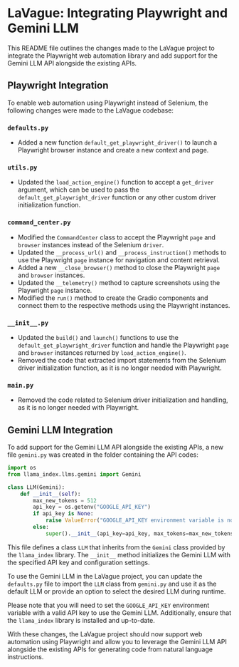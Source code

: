 # LaVague: Integrating Playwright and Gemini LLM

This README file outlines the changes made to the LaVague project to integrate the Playwright web automation library and add support for the Gemini LLM API alongside the existing APIs.

## Playwright Integration

To enable web automation using Playwright instead of Selenium, the following changes were made to the LaVague codebase:

### `defaults.py`

- Added a new function `default_get_playwright_driver()` to launch a Playwright browser instance and create a new context and page.

### `utils.py`

- Updated the `load_action_engine()` function to accept a `get_driver` argument, which can be used to pass the `default_get_playwright_driver` function or any other custom driver initialization function.

### `command_center.py`

- Modified the `CommandCenter` class to accept the Playwright `page` and `browser` instances instead of the Selenium `driver`.
- Updated the `__process_url()` and `__process_instruction()` methods to use the Playwright `page` instance for navigation and content retrieval.
- Added a new `__close_browser()` method to close the Playwright `page` and `browser` instances.
- Updated the `__telemetry()` method to capture screenshots using the Playwright `page` instance.
- Modified the `run()` method to create the Gradio components and connect them to the respective methods using the Playwright instances.

### `__init__.py`

- Updated the `build()` and `launch()` functions to use the `default_get_playwright_driver` function and handle the Playwright `page` and `browser` instances returned by `load_action_engine()`.
- Removed the code that extracted import statements from the Selenium driver initialization function, as it is no longer needed with Playwright.

### `main.py`

- Removed the code related to Selenium driver initialization and handling, as it is no longer needed with Playwright.

## Gemini LLM Integration

To add support for the Gemini LLM API alongside the existing APIs, a new file `gemini.py` was created in the folder containing the API codes:

```python
import os
from llama_index.llms.gemini import Gemini

class LLM(Gemini):
    def __init__(self):
        max_new_tokens = 512
        api_key = os.getenv("GOOGLE_API_KEY")
        if api_key is None:
            raise ValueError("GOOGLE_API_KEY environment variable is not set")
        else:
            super().__init__(api_key=api_key, max_tokens=max_new_tokens, temperature=0.0)
```

This file defines a class `LLM` that inherits from the `Gemini` class provided by the `llama_index` library. The `__init__` method initializes the Gemini LLM with the specified API key and configuration settings.

To use the Gemini LLM in the LaVague project, you can update the `defaults.py` file to import the `LLM` class from `gemini.py` and use it as the default LLM or provide an option to select the desired LLM during runtime.

Please note that you will need to set the `GOOGLE_API_KEY` environment variable with a valid API key to use the Gemini LLM. Additionally, ensure that the `llama_index` library is installed and up-to-date.

With these changes, the LaVague project should now support web automation using Playwright and allow you to leverage the Gemini LLM API alongside the existing APIs for generating code from natural language instructions.
